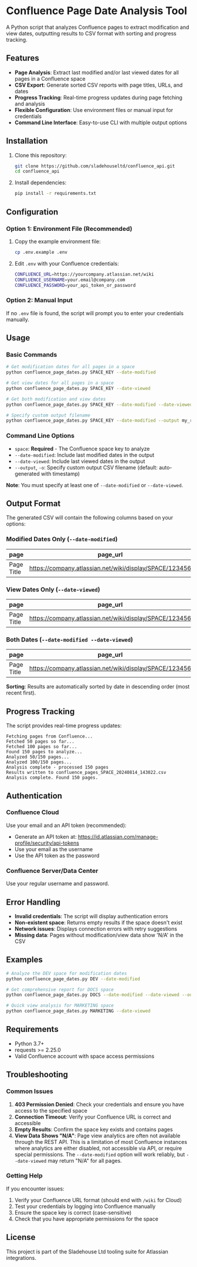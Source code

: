# Confluence Page Date Analysis Tool

A Python script that analyzes Confluence pages to extract modification and view dates, outputting results to CSV format with sorting and progress tracking.

## Features

- **Page Analysis**: Extract last modified and/or last viewed dates for all pages in a Confluence space
- **CSV Export**: Generate sorted CSV reports with page titles, URLs, and dates
- **Progress Tracking**: Real-time progress updates during page fetching and analysis
- **Flexible Configuration**: Use environment files or manual input for credentials
- **Command Line Interface**: Easy-to-use CLI with multiple output options

## Installation

1. Clone this repository:
   ```bash
   git clone https://github.com/sladehouseltd/confluence_api.git
   cd confluence_api
   ```

2. Install dependencies:
   ```bash
   pip install -r requirements.txt
   ```

## Configuration

### Option 1: Environment File (Recommended)

1. Copy the example environment file:
   ```bash
   cp .env.example .env
   ```

2. Edit `.env` with your Confluence credentials:
   ```bash
   CONFLUENCE_URL=https://yourcompany.atlassian.net/wiki
   CONFLUENCE_USERNAME=your.email@company.com
   CONFLUENCE_PASSWORD=your_api_token_or_password
   ```

### Option 2: Manual Input

If no `.env` file is found, the script will prompt you to enter your credentials manually.

## Usage

### Basic Commands

```bash
# Get modification dates for all pages in a space
python confluence_page_dates.py SPACE_KEY --date-modified

# Get view dates for all pages in a space
python confluence_page_dates.py SPACE_KEY --date-viewed

# Get both modification and view dates
python confluence_page_dates.py SPACE_KEY --date-modified --date-viewed

# Specify custom output filename
python confluence_page_dates.py SPACE_KEY --date-modified --output my_report.csv
```

### Command Line Options

- `space`: **Required** - The Confluence space key to analyze
- `--date-modified`: Include last modified dates in the output
- `--date-viewed`: Include last viewed dates in the output
- `--output`, `-o`: Specify custom output CSV filename (default: auto-generated with timestamp)

**Note**: You must specify at least one of `--date-modified` or `--date-viewed`.

## Output Format

The generated CSV will contain the following columns based on your options:

### Modified Dates Only (`--date-modified`)
| page | page_url | date_modified |
|------|----------|---------------|
| Page Title | https://company.atlassian.net/wiki/display/SPACE/123456 | 2024-08-14 10:30:15 |

### View Dates Only (`--date-viewed`)
| page | page_url | date_viewed |
|------|----------|-------------|
| Page Title | https://company.atlassian.net/wiki/display/SPACE/123456 | 2024-08-13 14:22:10 |

### Both Dates (`--date-modified --date-viewed`)
| page | page_url | date_modified | date_viewed |
|------|----------|---------------|-------------|
| Page Title | https://company.atlassian.net/wiki/display/SPACE/123456 | 2024-08-14 10:30:15 | 2024-08-13 14:22:10 |

**Sorting**: Results are automatically sorted by date in descending order (most recent first).

## Progress Tracking

The script provides real-time progress updates:

```
Fetching pages from Confluence...
Fetched 50 pages so far...
Fetched 100 pages so far...
Found 150 pages to analyze...
Analyzed 50/150 pages...
Analyzed 100/150 pages...
Analysis complete - processed 150 pages
Results written to confluence_pages_SPACE_20240814_143022.csv
Analysis complete. Found 150 pages.
```

## Authentication

### Confluence Cloud
Use your email and an API token (recommended):
- Generate an API token at: https://id.atlassian.com/manage-profile/security/api-tokens
- Use your email as the username
- Use the API token as the password

### Confluence Server/Data Center
Use your regular username and password.

## Error Handling

- **Invalid credentials**: The script will display authentication errors
- **Non-existent space**: Returns empty results if the space doesn't exist
- **Network issues**: Displays connection errors with retry suggestions
- **Missing data**: Pages without modification/view data show 'N/A' in the CSV

## Examples

```bash
# Analyze the DEV space for modification dates
python confluence_page_dates.py DEV --date-modified

# Get comprehensive report for DOCS space
python confluence_page_dates.py DOCS --date-modified --date-viewed --output docs_analysis.csv

# Quick view analysis for MARKETING space
python confluence_page_dates.py MARKETING --date-viewed
```

## Requirements

- Python 3.7+
- requests >= 2.25.0
- Valid Confluence account with space access permissions

## Troubleshooting

### Common Issues

1. **403 Permission Denied**: Check your credentials and ensure you have access to the specified space
2. **Connection Timeout**: Verify your Confluence URL is correct and accessible
3. **Empty Results**: Confirm the space key exists and contains pages
4. **View Data Shows "N/A"**: Page view analytics are often not available through the REST API. This is a limitation of most Confluence instances where analytics are either disabled, not accessible via API, or require special permissions. The `--date-modified` option will work reliably, but `--date-viewed` may return "N/A" for all pages.

### Getting Help

If you encounter issues:
1. Verify your Confluence URL format (should end with `/wiki` for Cloud)
2. Test your credentials by logging into Confluence manually
3. Ensure the space key is correct (case-sensitive)
4. Check that you have appropriate permissions for the space

## License

This project is part of the Sladehouse Ltd tooling suite for Atlassian integrations.